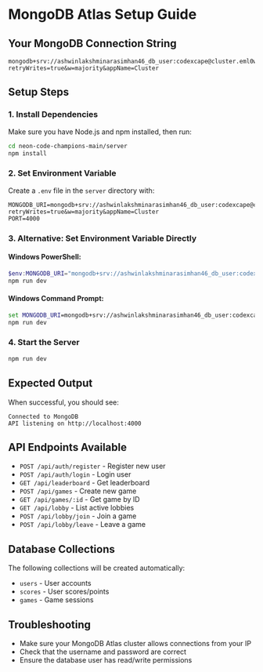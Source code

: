 # MongoDB Atlas Setup Guide

## Your MongoDB Connection String
```
mongodb+srv://ashwinlakshminarasimhan46_db_user:codexcape@cluster.eml0w21.mongodb.net/?retryWrites=true&w=majority&appName=Cluster
```

## Setup Steps

### 1. Install Dependencies
Make sure you have Node.js and npm installed, then run:
```bash
cd neon-code-champions-main/server
npm install
```

### 2. Set Environment Variable
Create a `.env` file in the `server` directory with:
```env
MONGODB_URI=mongodb+srv://ashwinlakshminarasimhan46_db_user:codexcape@cluster.eml0w21.mongodb.net/?retryWrites=true&w=majority&appName=Cluster
PORT=4000
```

### 3. Alternative: Set Environment Variable Directly

#### Windows PowerShell:
```powershell
$env:MONGODB_URI="mongodb+srv://ashwinlakshminarasimhan46_db_user:codexcape@cluster.eml0w21.mongodb.net/?retryWrites=true&w=majority&appName=Cluster"
npm run dev
```

#### Windows Command Prompt:
```cmd
set MONGODB_URI=mongodb+srv://ashwinlakshminarasimhan46_db_user:codexcape@cluster.eml0w21.mongodb.net/?retryWrites=true&w=majority&appName=Cluster
npm run dev
```

### 4. Start the Server
```bash
npm run dev
```

## Expected Output
When successful, you should see:
```
Connected to MongoDB
API listening on http://localhost:4000
```

## API Endpoints Available
- `POST /api/auth/register` - Register new user
- `POST /api/auth/login` - Login user  
- `GET /api/leaderboard` - Get leaderboard
- `POST /api/games` - Create new game
- `GET /api/games/:id` - Get game by ID
- `GET /api/lobby` - List active lobbies
- `POST /api/lobby/join` - Join a game
- `POST /api/lobby/leave` - Leave a game

## Database Collections
The following collections will be created automatically:
- `users` - User accounts
- `scores` - User scores/points
- `games` - Game sessions

## Troubleshooting
- Make sure your MongoDB Atlas cluster allows connections from your IP
- Check that the username and password are correct
- Ensure the database user has read/write permissions
